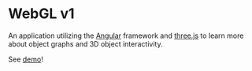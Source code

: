 # WebGL v1

An application utilizing the [Angular](https://angular.io/) framework and [three.js](https://threejs.org/) to learn more about object graphs and 3D object interactivity.

See [demo](https://daveteply.github.io/webgl-v1?j=8)!
